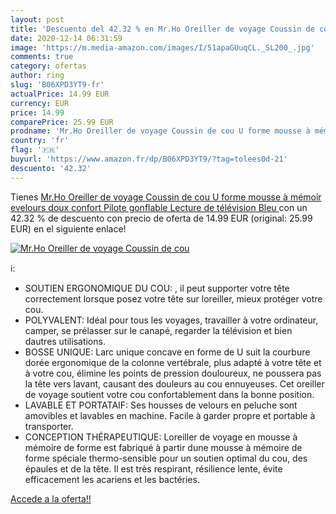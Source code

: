 ```yaml
---
layout: post
title: 'Descuento del 42.32 % en Mr.Ho Oreiller de voyage Coussin de cou '
date: 2020-12-14 06:31:59
image: 'https://m.media-amazon.com/images/I/51apaGUuqCL._SL200_.jpg'
comments: true
category: ofertas
author: ring
slug: 'B06XPD3YT9-fr'
actualPrice: 14.99 EUR
currency: EUR
price: 14.99
comparePrice: 25.99 EUR
prodname: 'Mr.Ho Oreiller de voyage Coussin de cou U forme mousse à mémoir evelours doux confort Pilote gonflable Lecture de télévision  Bleu '
country: 'fr'
flag: '🇫🇷'
buyurl: 'https://www.amazon.fr/dp/B06XPD3YT9/?tag=tolees0d-21'
descuento: '42.32'
---
```


Tienes [Mr.Ho Oreiller de voyage Coussin de cou U forme mousse à mémoir evelours doux confort Pilote gonflable Lecture de télévision  Bleu ](https://www.amazon.fr/dp/B06XPD3YT9/?tag=tolees0d-21) con un 42.32 % de descuento con precio de oferta de 14.99 EUR (original: 25.99 EUR) en el siguiente enlace!

[![Mr.Ho Oreiller de voyage Coussin de cou ](https://m.media-amazon.com/images/I/51apaGUuqCL._SL200_.jpg)](https://www.amazon.fr/dp/B06XPD3YT9/?tag=tolees0d-21)

ℹ️:

- SOUTIEN ERGONOMIQUE DU COU: , il peut supporter votre tête correctement lorsque posez votre tête sur loreiller, mieux protéger votre cou.
- POLYVALENT: Idéal pour tous les voyages, travailler à votre ordinateur, camper, se prélasser sur le canapé, regarder la télévision et bien dautres utilisations.
- BOSSE UNIQUE: Larc unique concave en forme de U suit la courbure dorée ergonomique de la colonne vertébrale, plus adapté à votre tête et à votre cou, élimine les points de pression douloureux, ne poussera pas la tête vers lavant, causant des douleurs au cou ennuyeuses. Cet oreiller de voyage soutient votre cou confortablement dans la bonne position.
- LAVABLE ET PORTATAIF: Ses housses de velours en peluche sont amovibles et lavables en machine. Facile à garder propre et portable à transporter.
- CONCEPTION THÉRAPEUTIQUE: Loreiller de voyage en mousse à mémoire de forme est fabriqué à partir dune mousse à mémoire de forme spéciale thermo-sensible pour un soutien optimal du cou, des épaules et de la tête. Il est très respirant, résilience lente, évite efficacement les acariens et les bactéries.

[Accede a la oferta!!](https://www.amazon.fr/dp/B06XPD3YT9/?tag=tolees0d-21)
